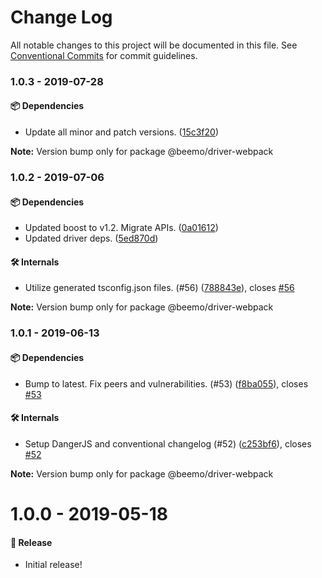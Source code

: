 # Change Log

All notable changes to this project will be documented in this file.
See [Conventional Commits](https://conventionalcommits.org) for commit guidelines.

### 1.0.3 - 2019-07-28

#### 📦 Dependencies

- Update all minor and patch versions. ([15c3f20](https://github.com/beemojs/beemo/tree/master/packages/driver-webpack/commit/15c3f20))

**Note:** Version bump only for package @beemo/driver-webpack





### 1.0.2 - 2019-07-06

#### 📦 Dependencies

- Updated boost to v1.2. Migrate APIs. ([0a01612](https://github.com/beemojs/beemo/tree/master/packages/driver-webpack/commit/0a01612))
- Updated driver deps. ([5ed870d](https://github.com/beemojs/beemo/tree/master/packages/driver-webpack/commit/5ed870d))

#### 🛠 Internals

- Utilize generated tsconfig.json files. (#56) ([788843e](https://github.com/beemojs/beemo/tree/master/packages/driver-webpack/commit/788843e)), closes [#56](https://github.com/beemojs/beemo/tree/master/packages/driver-webpack/issues/56)

**Note:** Version bump only for package @beemo/driver-webpack





### 1.0.1 - 2019-06-13

#### 📦 Dependencies

- Bump to latest. Fix peers and vulnerabilities. (#53) ([f8ba055](https://github.com/beemojs/beemo/tree/master/packages/driver-webpack/commit/f8ba055)), closes [#53](https://github.com/beemojs/beemo/tree/master/packages/driver-webpack/issues/53)

#### 🛠 Internals

- Setup DangerJS and conventional changelog (#52) ([c253bf6](https://github.com/beemojs/beemo/tree/master/packages/driver-webpack/commit/c253bf6)), closes [#52](https://github.com/beemojs/beemo/tree/master/packages/driver-webpack/issues/52)

**Note:** Version bump only for package @beemo/driver-webpack





# 1.0.0 - 2019-05-18

#### 🎉 Release

- Initial release!
